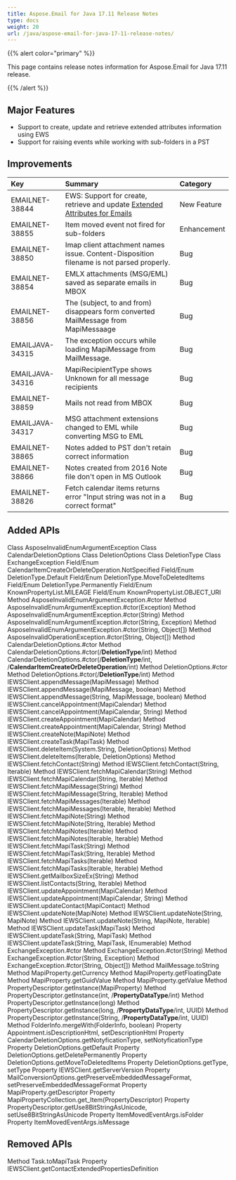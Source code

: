 ```yaml
---
title: Aspose.Email for Java 17.11 Release Notes
type: docs
weight: 20
url: /java/aspose-email-for-java-17-11-release-notes/
---
```


{{% alert color="primary" %}} 

This page contains release notes information for Aspose.Email for Java 17.11 release.

{{% /alert %}} 
## **Major Features**
- Support to create, update and retrieve extended attributes information using EWS
- Support for raising events while working with sub-folders in a PST
## **Improvements**

|**Key**|**Summary**|**Category**|
| :- | :- | :- |
|EMAILNET-38844|EWS: Support for create, retrieve and update [Extended Attributes for Emails](/email/java/working-with-exchange-extended-attributes-of-exchange-items/)|New Feature|
|EMAILNET-38855|Item moved event not fired for sub-folders|Enhancement|
|EMAILNET-38850|Imap client attachment names issue. Content-Disposition filename is not parsed properly.|Bug|
|EMAILNET-38854|EMLX attachments (MSG/EML) saved as separate emails in MBOX|Bug|
|EMAILNET-38856|The (subject, to and from) disappears form converted MailMessage from MapiMessaage|Bug|
|EMAILJAVA-34315|The exception occurs while loading MapiMessage from MailMessage.|Bug|
|EMAILJAVA-34316|MapiRecipientType shows Unknown for all message recipients|Bug|
|EMAILNET-38859|Mails not read from MBOX|Bug|
|EMAILJAVA-34317|MSG attachment extensions changed to EML while converting MSG to EML|Bug|
|EMAILNET-38865|Notes added to PST don't retain correct information|Bug|
|EMAILNET-38866|Notes created from 2016 Note file don't open in MS Outlook|Bug|
|EMAILNET-38826|Fetch calendar items returns error "Input string was not in a correct format"|Bug|

## **Added APIs**
Class AsposeInvalidEnumArgumentException
Class CalendarDeletionOptions
Class DeletionOptions
Class DeletionType
Class ExchangeException
Field/Enum CalendarItemCreateOrDeleteOperation.NotSpecified
Field/Enum DeletionType.Default
Field/Enum DeletionType.MoveToDeletedItems
Field/Enum DeletionType.Permanently
Field/Enum KnownPropertyList.MILEAGE
Field/Enum KnownPropertyList.OBJECT_URI
Method AsposeInvalidEnumArgumentException.#ctor
Method AsposeInvalidEnumArgumentException.#ctor(Exception)
Method AsposeInvalidEnumArgumentException.#ctor(String)
Method AsposeInvalidEnumArgumentException.#ctor(String, Exception)
Method AsposeInvalidEnumArgumentException.#ctor(String, Object[])
Method AsposeInvalidOperationException.#ctor(String, Object[])
Method CalendarDeletionOptions.#ctor
Method CalendarDeletionOptions.#ctor(/**DeletionType**/int)
Method CalendarDeletionOptions.#ctor(/**DeletionType**/int, /**CalendarItemCreateOrDeleteOperation**/int)
Method DeletionOptions.#ctor
Method DeletionOptions.#ctor(/**DeletionType**/int)
Method IEWSClient.appendMessage(MapiMessage)
Method IEWSClient.appendMessage(MapiMessage, boolean)
Method IEWSClient.appendMessage(String, MapiMessage, boolean)
Method IEWSClient.cancelAppointment(MapiCalendar)
Method IEWSClient.cancelAppointment(MapiCalendar, String)
Method IEWSClient.createAppointment(MapiCalendar)
Method IEWSClient.createAppointment(MapiCalendar, String)
Method IEWSClient.createNote(MapiNote)
Method IEWSClient.createTask(MapiTask)
Method IEWSClient.deleteItem(System.String, DeletionOptions)
Method IEWSClient.deleteItems(Iterable<String>, DeletionOptions)
Method IEWSClient.fetchContact(String)
Method IEWSClient.fetchContact(String, Iterable<PropertyDescriptor>)
Method IEWSClient.fetchMapiCalendar(String)
Method IEWSClient.fetchMapiCalendar(String, Iterable<PropertyDescriptor>)
Method IEWSClient.fetchMapiMessage(String)
Method IEWSClient.fetchMapiMessage(String, Iterable<PropertyDescriptor>)
Method IEWSClient.fetchMapiMessages(Iterable<String>)
Method IEWSClient.fetchMapiMessages(Iterable<String>, Iterable<PropertyDescriptor>)
Method IEWSClient.fetchMapiNote(String)
Method IEWSClient.fetchMapiNote(String, Iterable<PropertyDescriptor>)
Method IEWSClient.fetchMapiNotes(Iterable<String>)
Method IEWSClient.fetchMapiNotes(Iterable<String>, Iterable<PropertyDescriptor>)
Method IEWSClient.fetchMapiTask(String)
Method IEWSClient.fetchMapiTask(String, Iterable<PropertyDescriptor>)
Method IEWSClient.fetchMapiTasks(Iterable<String>)
Method IEWSClient.fetchMapiTasks(Iterable<String>, Iterable<PropertyDescriptor>)
Method IEWSClient.getMailboxSizeEx(String)
Method IEWSClient.listContacts(String, Iterable<PropertyDescriptor>)
Method IEWSClient.updateAppointment(MapiCalendar)
Method IEWSClient.updateAppointment(MapiCalendar, String)
Method IEWSClient.updateContact(MapiContact)
Method IEWSClient.updateNote(MapiNote)
Method IEWSClient.updateNote(String, MapiNote)
Method IEWSClient.updateNote(String, MapiNote, Iterable<PropertyDescriptor>)
Method IEWSClient.updateTask(MapiTask)
Method IEWSClient.updateTask(String, MapiTask)
Method IEWSClient.updateTask(String, MapiTask, IEnumerable<PropertyDescriptor>)
Method ExchangeException.#ctor
Method ExchangeException.#ctor(String)
Method ExchangeException.#ctor(String, Exception)
Method ExchangeException.#ctor(String, Object[])
Method MailMessage.toString
Method MapiProperty.getCurrency
Method MapiProperty.getFloatingDate
Method MapiProperty.getGuidValue
Method MapiProperty.getValue
Method PropertyDescriptor.getInstance(MapiProperty)
Method PropertyDescriptor.getInstance(int, /**PropertyDataType**/int)
Method PropertyDescriptor.getInstance(long)
Method PropertyDescriptor.getInstance(long, /**PropertyDataType**/int, UUID)
Method PropertyDescriptor.getInstance(String, /**PropertyDataType**/int, UUID)
Method FolderInfo.mergeWith(FolderInfo, boolean)
Property Appointment.isDescriptionHtml, setDescriptionHtml
Property CalendarDeletionOptions.getNotyficationType, setNotyficationType
Property DeletionOptions.getDefault
Property DeletionOptions.getDeletePermanently
Property DeletionOptions.getMoveToDeletedItems
Property DeletionOptions.getType, setType
Property IEWSClient.getServerVersion
Property MailConversionOptions.getPreserveEmbeddedMessageFormat, setPreserveEmbeddedMessageFormat
Property MapiProperty.getDescriptor
Property MapiPropertyCollection.get_Item(PropertyDescriptor)
Property PropertyDescriptor.getUse8BitStringAsUnicode, setUse8BitStringAsUnicode
Property ItemMovedEventArgs.isFolder
Property ItemMovedEventArgs.isMessage
## **Removed APIs**
Method Task.toMapiTask
Property IEWSClient.getContactExtendedPropertiesDefinition
